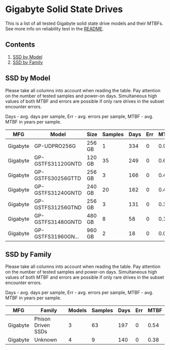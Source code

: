 Gigabyte Solid State Drives
===========================

This is a list of all tested Gigabyte solid state drive models and their MTBFs. See
more info on reliability test in the [README](https://github.com/linuxhw/SMART).

Contents
--------

1. [ SSD by Model  ](#ssd-by-model)
2. [ SSD by Family ](#ssd-by-family)

SSD by Model
------------

Please take all columns into account when reading the table. Pay attention on the
number of tested samples and power-on days. Simultaneous high values of both MTBF
and errors are possible if only rare drives in the subset encounter errors.

Days - avg. days per sample,
Err  - avg. errors per sample,
MTBF - avg. MTBF in years per sample.

| MFG       | Model              | Size   | Samples | Days  | Err   | MTBF |
|-----------|--------------------|--------|---------|-------|-------|------|
| Gigabyte  | GP-UDPRO256G       | 256 GB | 1       | 334   | 0     | 0.92   |
| Gigabyte  | GP-GSTFS31120GNTD  | 120 GB | 35      | 249   | 0     | 0.68   |
| Gigabyte  | GP-GSTFS30256GTTD  | 256 GB | 3       | 166   | 0     | 0.46   |
| Gigabyte  | GP-GSTFS31240GNTD  | 240 GB | 20      | 162   | 0     | 0.44   |
| Gigabyte  | GP-GSTFS31256GTND  | 256 GB | 3       | 131   | 0     | 0.36   |
| Gigabyte  | GP-GSTFS31480GNTD  | 480 GB | 8       | 58    | 0     | 0.16   |
| Gigabyte  | GP-GSTFS31960GN... | 960 GB | 2       | 18    | 0     | 0.05   |

SSD by Family
-------------

Please take all columns into account when reading the table. Pay attention on the
number of tested samples and power-on days. Simultaneous high values of both MTBF
and errors are possible if only rare drives in the subset encounter errors.

Days - avg. days per sample,
Err  - avg. errors per sample,
MTBF - avg. MTBF in years per sample.

| MFG       | Family                 | Models | Samples | Days  | Err   | MTBF |
|-----------|------------------------|--------|---------|-------|-------|------|
| Gigabyte  | Phison Driven SSDs     | 3      | 63      | 197   | 0     | 0.54   |
| Gigabyte  | Unknown                | 4      | 9       | 140   | 0     | 0.38   |
